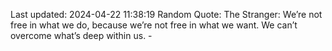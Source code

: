 Last updated: 2024-04-22 11:38:19
Random Quote: The Stranger: We’re not free in what we do, because we’re not free in what we want. We can’t overcome what’s deep within us. - 